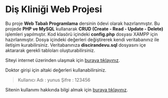 # Diş Kliniği Web Projesi

Bu proje **Web Tabalı Programlama** dersinin ödevi olarak hazırlanmıştır. Bu projede **PHP ve MySQL** kullanarak **CRUD (Create - Read - Update - Delete)** işlemleri yapılmıştır. Kod klasörü içindeki **config.php** dosyası XAMPP için hazırlanmıştır. Dosya içindeki değerleri değiştirerek kendi veritabanınız ile iletişim kurabilirsiniz. Veritabanınıza **discirandevu.sql** dosyasını içe aktararak gerekli tabloları oluşturabilirsiniz.

Siteyi internet üzerinden ulaşmak için [buraya tıklayınız](http://yilmazdisklinik.rf.gd/).

Doktor girişi için altaki değerleri kullanabilirsiniz.

> Kullanıcı Adı : yunus
> Şifre : 123456

Sitenin kullanımı hakkında bilgi almak için [buraya tıklayınız](http://yilmazdisklinik.rf.gd/).


